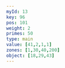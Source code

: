 ```yaml
---
myId: 13
key: 96
pos: 101
weight: 2
primes: 50
type: main
value: [41,2,1,1]
zones: [1,30,40,200]
object: [18,29,43]
---
```


